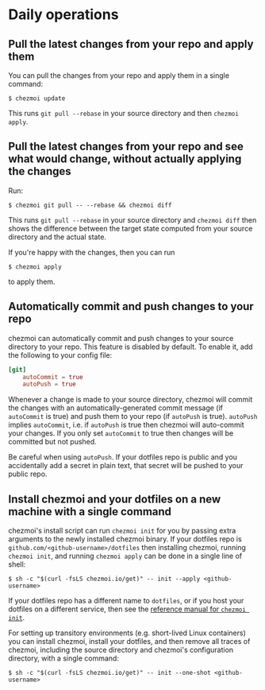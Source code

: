 # Daily operations

## Pull the latest changes from your repo and apply them

You can pull the changes from your repo and apply them in a single command:

```console
$ chezmoi update
```

This runs `git pull --rebase` in your source directory and then `chezmoi apply`.

## Pull the latest changes from your repo and see what would change, without actually applying the changes

Run:

```console
$ chezmoi git pull -- --rebase && chezmoi diff
```

This runs `git pull --rebase` in your source directory and `chezmoi
diff` then shows the difference between the target state computed from your
source directory and the actual state.

If you're happy with the changes, then you can run

```console
$ chezmoi apply
```

to apply them.

## Automatically commit and push changes to your repo

chezmoi can automatically commit and push changes to your source directory to
your repo. This feature is disabled by default. To enable it, add the following
to your config file:

```toml title="~/.config/chezmoi/chezmoi.toml"
[git]
    autoCommit = true
    autoPush = true
```

Whenever a change is made to your source directory, chezmoi will commit the
changes with an automatically-generated commit message (if `autoCommit` is true)
and push them to your repo (if `autoPush` is true). `autoPush` implies
`autoCommit`, i.e. if `autoPush` is true then chezmoi will auto-commit your
changes. If you only set `autoCommit` to true then changes will be committed but
not pushed.

Be careful when using `autoPush`. If your dotfiles repo is public and you
accidentally add a secret in plain text, that secret will be pushed to your
public repo.

## Install chezmoi and your dotfiles on a new machine with a single command

chezmoi's install script can run `chezmoi init` for you by passing extra
arguments to the newly installed chezmoi binary. If your dotfiles repo is
`github.com/<github-username>/dotfiles` then installing chezmoi, running
`chezmoi init`, and running `chezmoi apply` can be done in a single line of
shell:

```console
$ sh -c "$(curl -fsLS chezmoi.io/get)" -- init --apply <github-username>
```

If your dotfiles repo has a different name to `dotfiles`, or if you host your
dotfiles on a different service, then see the [reference manual for `chezmoi
init`](/reference/commands/init/).

For setting up transitory environments (e.g. short-lived Linux containers) you
can install chezmoi, install your dotfiles, and then remove all traces of
chezmoi, including the source directory and chezmoi's configuration directory,
with a single command:

```console
$ sh -c "$(curl -fsLS chezmoi.io/get)" -- init --one-shot <github-username>
```
